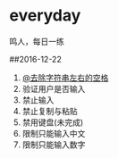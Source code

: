 # everyday
鸣人，每日一练

##2016-12-22

1.  [@去除字符串左右的空格](2016.11/1.html)
2.  验证用户是否输入
3.  禁止输入 
4.  禁止复制与粘贴
5.  禁用键盘(未完成)
6.  限制只能输入中文
7.  限制只能输入数字